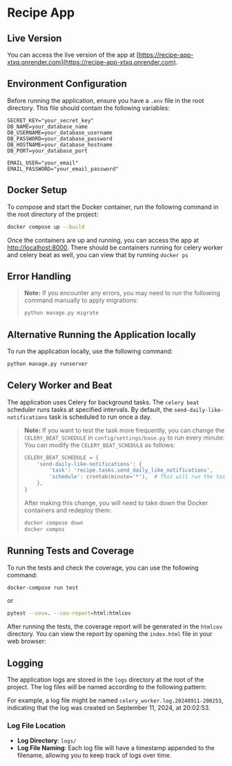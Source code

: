 # Recipe App

## Live Version
You can access the live version of the app at [https://recipe-app-xtxq.onrender.com](https://recipe-app-xtxq.onrender.com).

## Environment Configuration
Before running the application, ensure you have a `.env` file in the root directory. This file should contain the following variables:

```
SECRET_KEY="your_secret_key"
DB_NAME=your_database_name
DB_USERNAME=your_database_username
DB_PASSWORD=your_database_password
DB_HOSTNAME=your_database_hostname
DB_PORT=your_database_port

EMAIL_USER="your_email"
EMAIL_PASSWORD="your_email_password"

```

## Docker Setup
To compose and start the Docker container, run the following command in the root directory of the project:

```bash
docker compose up --build
```
Once the containers are up and running, you can access the app at [http://localhost:8000](http://localhost:8000).
There should be containers running for celery worker and celery beat as well, you can view that by running `docker ps`

## Error Handling

> **Note:** If you encounter any errors, you may need to run the following command manually to apply migrations:
>
> ```bash
> python manage.py migrate
> ```


## Alternative Running the Application locally
To run the application locally, use the following command:

```bash
python manage.py runserver
```

## Celery Worker and Beat
The application uses Celery for background tasks. The `celery beat` scheduler runs tasks at specified intervals. By default, the `send-daily-like-notifications` task is scheduled to run once a day.


> **Note:** 
> If you want to test the task more frequently, you can change the `CELERY_BEAT_SCHEDULE` in `config/settings/base.py` to run  every minute:
> You can modify the `CELERY_BEAT_SCHEDULE` as follows:
>
> ```python
> CELERY_BEAT_SCHEDULE = {
>     'send-daily-like-notifications': {
>         'task': 'recipe.tasks.send_daily_like_notifications',
>         'schedule': crontab(minute='*'),  # This will run the task every minute
>     },
> }
> ```
>
> After making this change, you will need to take down the Docker containers and redeploy them:
>
> ```bash
> docker compose down
> docker compos


## Running Tests and Coverage

To run the tests and check the coverage, you can use the following command:

```bash
docker-compose run test
```
or

```bash
pytest --cov=. --cov-report=html:htmlcov
```

After running the tests, the coverage report will be generated in the `htmlcov` directory. You can view the report by opening the `index.html` file in your web browser:


## Logging

The application logs are stored in the `logs` directory at the root of the project. The log files will be named according to the following pattern:

For example, a log file might be named `celery_worker.log.20240911-200253`, indicating that the log was created on September 11, 2024, at 20:02:53.

### Log File Location
- **Log Directory**: `logs/`
- **Log File Naming**: Each log file will have a timestamp appended to the filename, allowing you to keep track of logs over time.
